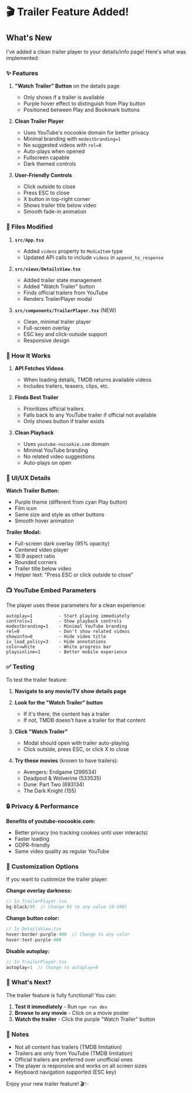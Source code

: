 # 🎬 Trailer Feature Added!

## What's New

I've added a clean trailer player to your details/info page! Here's what was implemented:

### ✨ Features

1. **"Watch Trailer" Button** on the details page
   - Only shows if a trailer is available
   - Purple hover effect to distinguish from Play button
   - Positioned between Play and Bookmark buttons

2. **Clean Trailer Player**
   - Uses YouTube's nocookie domain for better privacy
   - Minimal branding with `modestbranding=1`
   - No suggested videos with `rel=0`
   - Auto-plays when opened
   - Fullscreen capable
   - Dark themed controls

3. **User-Friendly Controls**
   - Click outside to close
   - Press ESC to close
   - X button in top-right corner
   - Shows trailer title below video
   - Smooth fade-in animation

### 📁 Files Modified

1. **`src/App.tsx`**
   - Added `videos` property to `MediaItem` type
   - Updated API calls to include `videos` in `append_to_response`

2. **`src/views/DetailsView.tsx`**
   - Added trailer state management
   - Added "Watch Trailer" button
   - Finds official trailers from YouTube
   - Renders TrailerPlayer modal

3. **`src/components/TrailerPlayer.tsx`** (NEW)
   - Clean, minimal trailer player
   - Full-screen overlay
   - ESC key and click-outside support
   - Responsive design

### 🎯 How It Works

1. **API Fetches Videos**
   - When loading details, TMDB returns available videos
   - Includes trailers, teasers, clips, etc.

2. **Finds Best Trailer**
   - Prioritizes official trailers
   - Falls back to any YouTube trailer if official not available
   - Only shows button if trailer exists

3. **Clean Playback**
   - Uses `youtube-nocookie.com` domain
   - Minimal YouTube branding
   - No related video suggestions
   - Auto-plays on open

### 🎨 UI/UX Details

**Watch Trailer Button:**
- Purple theme (different from cyan Play button)
- Film icon
- Same size and style as other buttons
- Smooth hover animation

**Trailer Modal:**
- Full-screen dark overlay (95% opacity)
- Centered video player
- 16:9 aspect ratio
- Rounded corners
- Trailer title below video
- Helper text: "Press ESC or click outside to close"

### 📺 YouTube Embed Parameters

The player uses these parameters for a clean experience:

```
autoplay=1          - Start playing immediately
controls=1          - Show playback controls
modestbranding=1    - Minimal YouTube branding
rel=0               - Don't show related videos
showinfo=0          - Hide video title
iv_load_policy=3    - Hide annotations
color=white         - White progress bar
playsinline=1       - Better mobile experience
```

### ✅ Testing

To test the trailer feature:

1. **Navigate to any movie/TV show details page**
2. **Look for the "Watch Trailer" button**
   - If it's there, the content has a trailer
   - If not, TMDB doesn't have a trailer for that content

3. **Click "Watch Trailer"**
   - Modal should open with trailer auto-playing
   - Click outside, press ESC, or click X to close

4. **Try these movies** (known to have trailers):
   - Avengers: Endgame (299534)
   - Deadpool & Wolverine (533535)
   - Dune: Part Two (693134)
   - The Dark Knight (155)

### 🔒 Privacy & Performance

**Benefits of youtube-nocookie.com:**
- Better privacy (no tracking cookies until user interacts)
- Faster loading
- GDPR-friendly
- Same video quality as regular YouTube

### 🎨 Customization Options

If you want to customize the trailer player:

**Change overlay darkness:**
```jsx
// In TrailerPlayer.tsx
bg-black/95  // Change 95 to any value (0-100)
```

**Change button color:**
```jsx
// In DetailsView.tsx
hover:border-purple-400  // Change to any color
hover:text-purple-400
```

**Disable autoplay:**
```jsx
// In TrailerPlayer.tsx
autoplay=1  // Change to autoplay=0
```

### 🚀 What's Next?

The trailer feature is fully functional! You can:

1. **Test it immediately** - Run `npm run dev`
2. **Browse to any movie** - Click on a movie poster
3. **Watch the trailer** - Click the purple "Watch Trailer" button

### 📝 Notes

- Not all content has trailers (TMDB limitation)
- Trailers are only from YouTube (TMDB limitation)
- Official trailers are preferred over unofficial ones
- The player is responsive and works on all screen sizes
- Keyboard navigation supported (ESC key)

Enjoy your new trailer feature! 🎬✨
